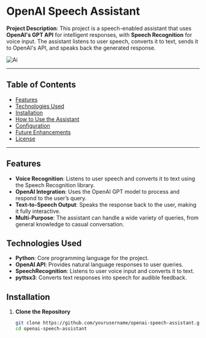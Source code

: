 # OpenAI Speech Assistant

**Project Description**: This project is a speech-enabled assistant that uses **OpenAI's GPT API** for intelligent responses, with **Speech Recognition** for voice input. The assistant listens to user speech, converts it to text, sends it to OpenAI's API, and speaks back the generated response. 

![Ai](https://github.com/user-attachments/assets/c2bc8e64-315b-45a4-ac42-b07be74031cc)

---

## Table of Contents

- [Features](#features)
- [Technologies Used](#technologies-used)
- [Installation](#installation)
- [How to Use the Assistant](#how-to-use-the-assistant)
- [Configuration](#configuration)
- [Future Enhancements](#future-enhancements)
- [License](#license)

---

## Features

- **Voice Recognition**: Listens to user speech and converts it to text using the Speech Recognition library.
- **OpenAI Integration**: Uses the OpenAI GPT model to process and respond to the user’s query.
- **Text-to-Speech Output**: Speaks the response back to the user, making it fully interactive.
- **Multi-Purpose**: The assistant can handle a wide variety of queries, from general knowledge to casual conversation.

## Technologies Used

- **Python**: Core programming language for the project.
- **OpenAI API**: Provides natural language responses to user queries.
- **SpeechRecognition**: Listens to user voice input and converts it to text.
- **pyttsx3**: Converts text responses into speech for audible feedback.

## Installation

1. **Clone the Repository**
   ```bash
   git clone https://github.com/yourusername/openai-speech-assistant.git
   cd openai-speech-assistant


